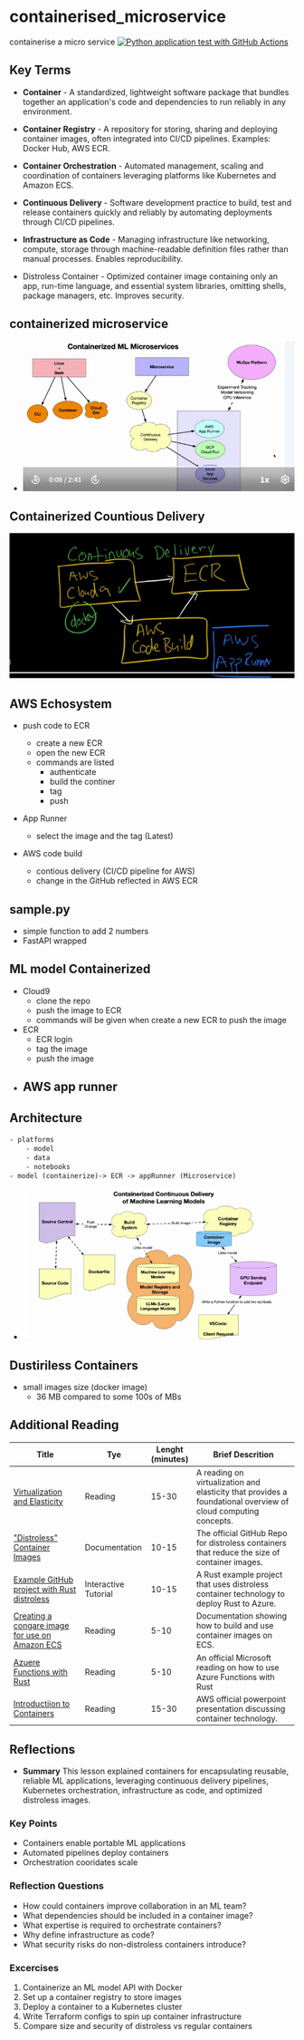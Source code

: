 # containerised_microservice
containerise a micro service
[![Python application test with GitHub Actions](https://github.com/aneeshcheriank/containerised_microservice/actions/workflows/makefile.yml/badge.svg)](https://github.com/aneeshcheriank/containerised_microservice/actions/workflows/makefile.yml)

## Key Terms
- <b>Container</b> - A standardized, lightweight software package that bundles together an application's code and dependencies to run reliably in any environment.

- <b>Container Registry</b> - A repository for storing, sharing and deploying container images, often integrated into CI/CD pipelines. Examples: Docker Hub, AWS ECR.

- <b>Container Orchestration</b> - Automated management, scaling and coordination of containers leveraging platforms like Kubernetes and Amazon ECS.

- <b>Continuous Delivery</b> - Software development practice to build, test and release containers quickly and reliably by automating deployments through CI/CD pipelines.

- <b>Infrastructure as Code</b> - Managing infrastructure like networking, compute, storage through machine-readable definition files rather than manual processes. Enables reproducibility.

- <b></b>Distroless Container</b> - Optimized container image containing only an app, run-time language, and essential system libraries, omitting shells, package managers, etc. Improves security.

## containerized microservice
- ![alt text](images/image.png)

## Containerized Countious Delivery
![alt text](images/image_1.png)


## AWS Echosystem
- push code to ECR
    - create a new ECR
    - open the new ECR
    - commands are listed
        - authenticate
        - build the continer
        - tag
        - push

- App Runner
    - select the image and the tag (Latest)

- AWS code build
    - contious delivery (CI/CD pipeline for AWS)
    - change in the GitHub reflected in AWS ECR

## sample.py
- simple function to add 2 numbers
- FastAPI wrapped

## ML model Containerized
- Cloud9
    - clone the repo
    - push the image to ECR
    - commands will be given when create a new ECR to push the image
- ECR
    - ECR login
    - tag the image
    - push the image 
- AWS app runner
    - 

## Architecture
    - platforms
        - model
        - data
        - notebooks
    - model (containerize)-> ECR -> appRunner (Microservice)

- ![alt text](images/image_2.png)

## Dustiriless Containers
- small images size (docker image)
    - 36 MB compared to some 100s of MBs

## Additional Reading
|Title|Tye|Lenght<br>(minutes)|Brief Descrition|
|---|---|---|---|
|[Virtualization and Elasticity](https://paiml.com/docs/home/books/cloud-computing-for-data/chapter03-virtualization-containers-elasticity/)|Reading|15-30|A reading on virtualization and elasticity that provides a foundational overview of cloud computing concepts.|
|["Distroless" Container Images](https://github.com/GoogleContainerTools/distroless)|Documentation|10-15|The official GitHub Repo for distroless containers that reduce the size of container images.|
|[Example GitHub project with Rust distroless](https://github.com/alfredodeza/rust-distroless-azure)|Interactive Tutorial|10-15|A Rust example project that uses distroless container technology to deploy Rust to Azure.|
|[Creating a congare image for use on Amazon ECS](https://docs.aws.amazon.com/AmazonECS/latest/developerguide/create-container-image.html)|Reading|5-10|Documentation showing how to build and use container images on ECS.|
|[Azuere Functions with Rust](https://learn.microsoft.com/azure/azure-functions/create-first-function-vs-code-other?tabs=go%2Cmacos&WT.mc_id=academic-0000-alfredodeza)|Reading|5-10|An official Microsoft reading on how to use Azure Functions with Rust|
|[Introductiion to Containers](https://docs.google.com/presentation/d/1uBlq4CMeQSffU3wwyU0xRrSR7buud20t/edit#slide=id.p1)|Reading|15-30|AWS official powerpoint presentation discussing container technology.|

## Reflections
- <b>Summary</b> This lesson explained containers for encapsulating reusable, reliable ML applications, leveraging continuous delivery pipelines, Kubernetes orchestration, infrastructure as code, and optimized distroless images.

### Key Points
- Containers enable portable ML applications
- Automated pipelines deploy containers
- Orchestration cooridates scale

### Reflection Questions
- How could containers improve collaboration in an ML team?
- What dependencies should be included in a container image?
- What expertise is required to orchestrate containers?
- Why define infrastructure as code?
- What security risks do non-distroless containers introduce?

### Excercises
1. Containerize an ML model API with Docker
2. Set up a container registry to store images
3. Deploy a container to a Kubernetes cluster
4. Write Terraform configs to spin up container infrastructure
5. Compare size and security of distroless vs regular containers
